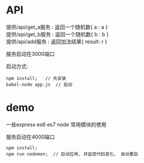 #  API

提供/api/get_a服务 : 返回一个随机数{ a : a }  
提供/api/get_b服务 : 返回一个随机数{ b : b }  
提供/api/add服务   : 返回加法结果{ result: r }  

服务启动在3000端口

启动方式:

```
npm install;   // 先安装
babel-node app.js  // 启动
```


# demo
一些express es6 es7 node 常用模块的使用

服务启动在4000端口

```
npm install;
npm run nodemon;  // 启动应用, 并监控代码变化， 自动重启
```


